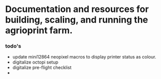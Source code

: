 # Documentation and resources for building, scaling, and running the agrioprint farm. 

### todo's

- update mini12864 neopixel macros to display printer status as colour.
- digitalize octopi setup
- digitalize pre-flight checklist
-  
